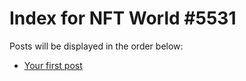 # Index for NFT World #5531
Posts will be displayed in the order below:

- [Your first post](./001-first.md)

